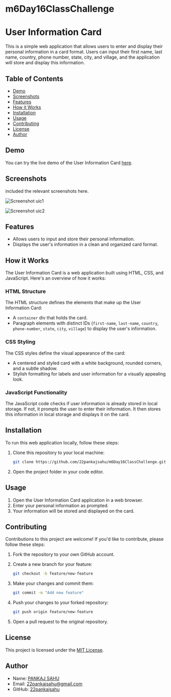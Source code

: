 # m6Day16ClassChallenge

# User Information Card

This is a simple web application that allows users to enter and display their personal information in a card format. Users can input their first name, last name, country, phone number, state, city, and village, and the application will store and display this information.

## Table of Contents

- [Demo](#demo)
- [Screenshots](#screenshots)
- [Features](#features)
- [How it Works](#how-it-works)
- [Installation](#installation)
- [Usage](#usage)
- [Contributing](#contributing)
- [License](#license)
- [Author](#author)

## Demo

You can try the live demo of the User Information Card [here](https://22pankajsahu.github.io/m6Day16ClassChallenge/).

## Screenshots

included the relevant screenshots here.

![Screenshot uic1](https://github.com/22pankajsahu/m6Day16ClassChallenge/assets/135128502/1f500af2-45fb-4c77-be77-83f8e7d8d50a)

![Screenshot uic2](https://github.com/22pankajsahu/m6Day16ClassChallenge/assets/135128502/222470a1-266d-4565-8f8d-761e1dbd6002)

## Features

- Allows users to input and store their personal information.
- Displays the user's information in a clean and organized card format.

## How it Works

The User Information Card is a web application built using HTML, CSS, and JavaScript. Here's an overview of how it works:

### HTML Structure

The HTML structure defines the elements that make up the User Information Card:

- A `container` div that holds the card.
- Paragraph elements with distinct IDs (`first-name`, `last-name`, `country`, `phone-number`, `state`, `city`, `village`) to display the user's information.

### CSS Styling

The CSS styles define the visual appearance of the card:

- A centered and styled card with a white background, rounded corners, and a subtle shadow.
- Stylish formatting for labels and user information for a visually appealing look.

### JavaScript Functionality

The JavaScript code checks if user information is already stored in local storage. If not, it prompts the user to enter their information. It then stores this information in local storage and displays it on the card.

## Installation

To run this web application locally, follow these steps:

1. Clone this repository to your local machine:

   ```bash
   git clone https://github.com/22pankajsahu/m6Day16ClassChallenge.git
   ```

2. Open the project folder in your code editor.

## Usage

1. Open the User Information Card application in a web browser.
2. Enter your personal information as prompted.
3. Your information will be stored and displayed on the card.

## Contributing

Contributions to this project are welcome! If you'd like to contribute, please follow these steps:

1. Fork the repository to your own GitHub account.

2. Create a new branch for your feature:

   ```bash
   git checkout -b feature/new-feature
   ```

3. Make your changes and commit them:

   ```bash
   git commit -m "Add new feature"
   ```

4. Push your changes to your forked repository:

   ```bash
   git push origin feature/new-feature
   ```

5. Open a pull request to the original repository.

## License

This project is licensed under the [MIT License](LICENSE).

## Author

- Name: [PANKAJ SAHU](https://linkedin.com/in/22pankajsahu)
- Email: [22pankajsahu@gmail.com](mailto:22pankajsahu@gmail.com)
- GitHub: [22pankajsahu](https://github.com/22pankajsahu)
